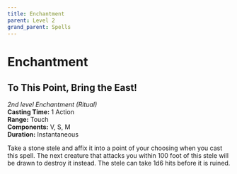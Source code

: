 ```yaml
---
title: Enchantment
parent: Level 2
grand_parent: Spells
---
```


# Enchantment

## To This Point, Bring the East!
*2nd level Enchantment (Ritual)*<br>
**Casting Time:** 1 Action<br>
**Range:** Touch<br>
**Components:** V, S, M<br>
**Duration:** Instantaneous

Take a stone stele and affix it into a point of your choosing when you cast this spell. The next creature that attacks you within 100 foot of this stele will be drawn to destroy it instead. The stele can take 1d6 hits before it is ruined.
